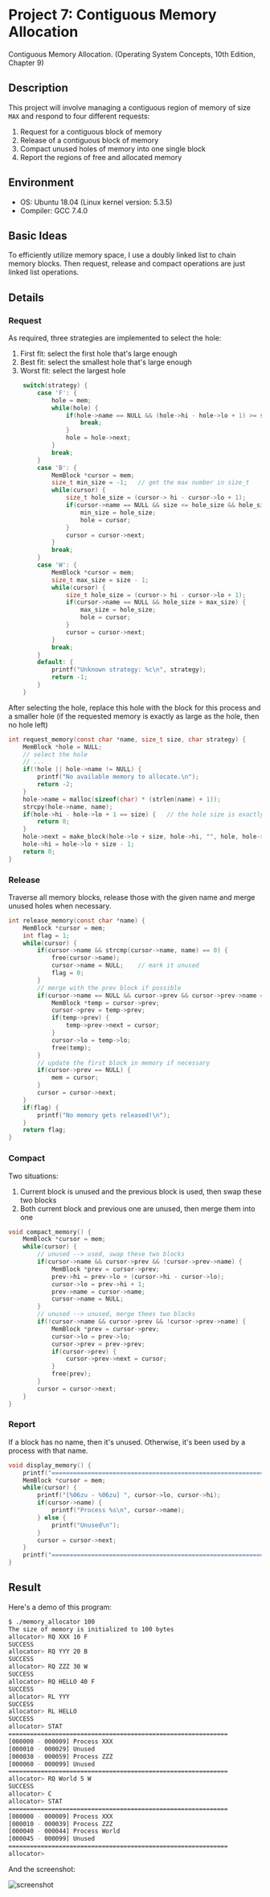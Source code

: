 # Project 7: Contiguous Memory Allocation

Contiguous Memory Allocation. (Operating System Concepts, 10th Edition, Chapter 9)

## Description

This project will involve managing a contiguous region of memory of size `MAX` and respond to four different requests:
1. Request for a contiguous block of memory
2. Release of a contiguous block of memory
3. Compact unused holes of memory into one single block
4. Report the regions of free and allocated memory

## Environment

- OS: Ubuntu 18.04 (Linux kernel version: 5.3.5)
- Compiler: GCC 7.4.0

## Basic Ideas

To efficiently utilize memory space, I use a doubly linked list to chain memory blocks. Then request, release and compact operations are just linked list operations.

## Details

### Request

As required, three strategies are implemented to select the hole:

1. First fit: select the first hole that's large enough
2. Best fit: select the smallest hole that's large enough
3. Worst fit: select the largest hole

```c
    switch(strategy) {
        case 'F': {
            hole = mem;
            while(hole) {
                if(hole->name == NULL && (hole->hi - hole->lo + 1) >= size) {
                    break;
                }
                hole = hole->next;
            }
            break;
        }
        case 'B': {
            MemBlock *cursor = mem;
            size_t min_size = -1;   // get the max number in size_t
            while(cursor) {
                size_t hole_size = (cursor-> hi - cursor->lo + 1);
                if(cursor->name == NULL && size <= hole_size && hole_size < min_size) {
                    min_size = hole_size;
                    hole = cursor;
                }
                cursor = cursor->next;
            }
            break;
        }
        case 'W': {
            MemBlock *cursor = mem;
            size_t max_size = size - 1;
            while(cursor) {
                size_t hole_size = (cursor-> hi - cursor->lo + 1);
                if(cursor->name == NULL && hole_size > max_size) {
                    max_size = hole_size;
                    hole = cursor;
                }
                cursor = cursor->next;
            }
            break;
        }
        default: {
            printf("Unknown strategy: %c\n", strategy);
            return -1;
        }
    }
```

After selecting the hole, replace this hole with the block for this process and a smaller hole (if the requested memory is exactly as large as the hole, then no hole left)

```c
int request_memory(const char *name, size_t size, char strategy) {
    MemBlock *hole = NULL;
    // select the hole
	// ...
    if(!hole || hole->name != NULL) {
        printf("No available memory to allocate.\n");
        return -2;
    }
    hole->name = malloc(sizeof(char) * (strlen(name) + 1));
    strcpy(hole->name, name);
    if(hole->hi - hole->lo + 1 == size) {   // the hole size is exactly equal to the requested size
        return 0;
    }
    hole->next = make_block(hole->lo + size, hole->hi, "", hole, hole->next);
    hole->hi = hole->lo + size - 1;
    return 0;
}
```

### Release

Traverse all memory blocks, release those with the given name and merge unused holes when necessary.

```c
int release_memory(const char *name) {
    MemBlock *cursor = mem;
    int flag = 1;
    while(cursor) {
        if(cursor->name && strcmp(cursor->name, name) == 0) {
            free(cursor->name);
            cursor->name = NULL;    // mark it unused
            flag = 0;
        }
        // merge with the prev block if possible
        if(cursor->name == NULL && cursor->prev && cursor->prev->name == NULL) {
            MemBlock *temp = cursor->prev;
            cursor->prev = temp->prev;
            if(temp->prev) {
                temp->prev->next = cursor;
            }
            cursor->lo = temp->lo;
            free(temp);
        }
        // update the first block in memory if necessary
        if(cursor->prev == NULL) {
            mem = cursor;
        }
        cursor = cursor->next;
    }
    if(flag) {
        printf("No memory gets released!\n");
    }
    return flag;
}
```

### Compact

Two situations:

1. Current block is unused and the previous block is used, then swap these two blocks
2. Both current block and previous one are unused, then merge them into one

```c
void compact_memory() {
    MemBlock *cursor = mem;
    while(cursor) {
        // unused --> used, swap these two blocks
        if(cursor->name && cursor->prev && !cursor->prev->name) {
            MemBlock *prev = cursor->prev;
            prev->hi = prev->lo + (cursor->hi - cursor->lo);
            cursor->lo = prev->hi + 1;
            prev->name = cursor->name;
            cursor->name = NULL;
        }
        // unused --> unused, merge thees two blocks
        if(!cursor->name && cursor->prev && !cursor->prev->name) {
            MemBlock *prev = cursor->prev;
            cursor->lo = prev->lo;
            cursor->prev = prev->prev;
            if(cursor->prev) {
                cursor->prev->next = cursor;
            }
            free(prev);
        }
        cursor = cursor->next;
    }
}
```

### Report

If a block has no name, then it's unused. Otherwise, it's been used by a process with that name.

```c
void display_memory() {
    printf("=============================================================\n");
    MemBlock *cursor = mem;
    while(cursor) {
        printf("[%06zu - %06zu] ", cursor->lo, cursor->hi);
        if(cursor->name) {
            printf("Process %s\n", cursor->name);
        } else {
            printf("Unused\n");
        }
        cursor = cursor->next;
    }
    printf("=============================================================\n");
}
```

## Result

Here's a demo of this program:

```bash
$ ./memory_allocator 100
The size of memory is initialized to 100 bytes
allocator> RQ XXX 10 F
SUCCESS
allocator> RQ YYY 20 B
SUCCESS
allocator> RQ ZZZ 30 W
SUCCESS
allocator> RQ HELLO 40 F
SUCCESS
allocator> RL YYY
SUCCESS
allocator> RL HELLO
SUCCESS
allocator> STAT
=============================================================
[000000 - 000009] Process XXX
[000010 - 000029] Unused
[000030 - 000059] Process ZZZ
[000060 - 000099] Unused
=============================================================
allocator> RQ World 5 W
SUCCESS
allocator> C   
allocator> STAT
=============================================================
[000000 - 000009] Process XXX
[000010 - 000039] Process ZZZ
[000040 - 000044] Process World
[000045 - 000099] Unused
=============================================================
allocator> 
```

And the screenshot:

![screenshot](./screenshot.png)